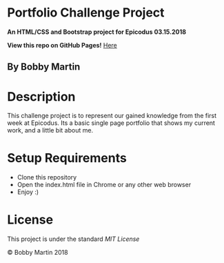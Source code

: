 # Portfolio Challenge Project
**An HTML/CSS and Bootstrap project for Epicodus 03.15.2018**

**View this repo on GitHub Pages!** [Here]("http://bobbymart1n.github.io/portfolio-challenge")

## By Bobby Martin

# Description
This challenge project is to represent our gained knowledge from the first week at Epicodus. Its a basic single page portfolio that shows my current work, and a little bit about me.

# Setup Requirements
* Clone this repository
* Open the index.html file in Chrome or any other web browser
* Enjoy :)

# License
This project is under the standard _MIT License_

&copy; Bobby Martin 2018
